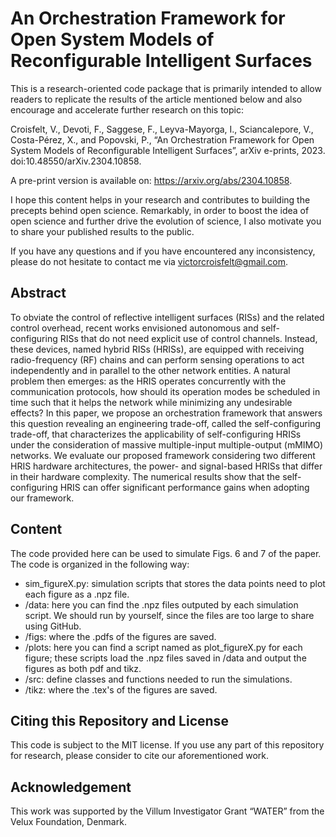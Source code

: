 # An Orchestration Framework for Open System Models of Reconfigurable Intelligent Surfaces

This is a research-oriented code package that is primarily intended to allow readers to replicate the results of the article mentioned below and also encourage and accelerate further research on this topic:

Croisfelt, V., Devoti, F., Saggese, F., Leyva-Mayorga, I., Sciancalepore, V., Costa-Pérez, X., and Popovski, P., “An Orchestration Framework for Open System Models of Reconfigurable Intelligent Surfaces”, arXiv e-prints, 2023. doi:10.48550/arXiv.2304.10858.

A pre-print version is available on: https://arxiv.org/abs/2304.10858.

I hope this content helps in your research and contributes to building the precepts behind open science. Remarkably, in order to boost the idea of open science and further drive the evolution of science, I also motivate you to share your published results to the public.

If you have any questions and if you have encountered any inconsistency, please do not hesitate to contact me via victorcroisfelt@gmail.com.

## Abstract
To obviate the control of reflective intelligent surfaces (RISs) and the related control overhead, recent works envisioned autonomous and self-configuring RISs that do not need explicit use of control channels. Instead, these devices, named hybrid RISs (HRISs), are equipped with receiving radio-frequency (RF) chains and can perform sensing operations to act independently and in parallel to the other network entities. A natural problem then emerges: as the HRIS operates concurrently with the communication protocols, how should its operation modes be scheduled in time such that it helps the network while minimizing any undesirable effects? In this paper, we propose an orchestration framework that answers this question revealing an engineering trade-off, called the self-configuring trade-off, that characterizes the applicability of self-configuring HRISs under the consideration of massive multiple-input multiple-output (mMIMO) networks. We evaluate our proposed framework considering two different HRIS hardware architectures, the power- and signal-based HRISs that differ in their hardware complexity. The numerical results show that the self-configuring HRIS can offer significant performance gains when adopting our framework. 

## Content
The code provided here can be used to simulate Figs. 6 and 7 of the paper. The code is organized in the following way:
  - sim_figureX.py: simulation scripts that stores the data points need to plot each figure as a .npz file.
  - /data: here you can find the .npz files outputed by each simulation script. We should run by yourself, since the files are too large to share using GitHub.
  - /figs: where the .pdfs of the figures are saved.
  - /plots: here you can find a script named as plot_figureX.py for each figure; these scripts load the .npz files saved in /data and output the figures as both pdf and tikz.
  - /src: define classes and functions needed to run the simulations.
  - /tikz: where the .tex's of the figures are saved.

## Citing this Repository and License
This code is subject to the MIT license. If you use any part of this repository for research, please consider to cite our aforementioned work.

## Acknowledgement
This work was supported by the Villum Investigator Grant “WATER” from the Velux Foundation, Denmark.
